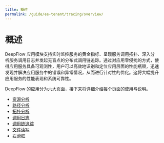 ```yaml
---
title: 概述
permalink: /guide/ee-tenant/tracing/overview/
---
```


# 概述

DeepFlow 应用模块支持实时监控服务的黄金指标、呈现服务调用拓扑、深入分析服务调用日志并发起无盲点的分布式调用链追踪。通过对应用零侵扰的方式，使得应用服务具备可观测性，用户可以高效地识别和定位应用层面的性能瓶颈，迅速发现并解决应用服务中的错误和异常情况，从而进行针对性的优化。这将大幅提升应用服务的性能表现和系统可靠性。

DeepFlow 的应用分为六大页面，接下来将详细介绍每个页面的使用与说明。

* [资源分析](./service-list/)
* [路径分析](./service-statistics/)
* [拓扑分析](./path-topology/)
* [调用日志](./call-log/)
* [调用链追踪](./call-chain-tracing/)
* [文件读写](./file-reading-and-writing/)
* [右滑框](./right-sliding-box/)
